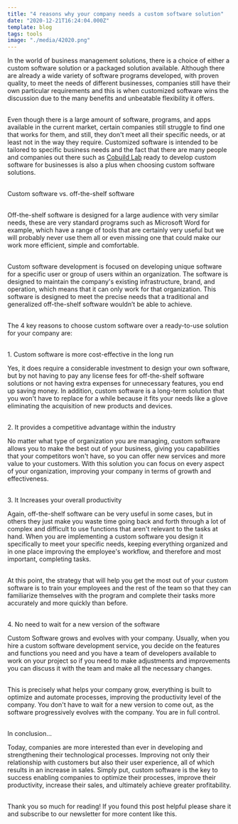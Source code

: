 ```yaml
---
title: "4 reasons why your company needs a custom software solution"
date: "2020-12-21T16:24:04.000Z"
template: blog
tags: tools
image: "./media/42020.png"
---
```


In the world of business management solutions, there is a choice of either a custom software solution or a packaged solution available. Although there are already a wide variety of software programs developed, with proven quality, to meet the needs of different businesses, companies still have their own particular requirements and this is when customized software wins the discussion due to the many benefits and unbeatable flexibility it offers. <br> </br>

Even though there is a large amount of software, programs, and apps available in the current market, certain companies still struggle to find one that works for them, and still, they don't meet all their specific needs, or at least not in the way they require. Customized software  is intended to be tailored to specific business needs and the fact that there are many people and companies out there such as <a target="_blank" href="https://cobuildlab.com/"> Cobuild Lab</a> ready to develop custom software for businesses is also a plus when choosing custom software solutions. <br> </br>


<title-3 align="centered"> Custom software vs. off-the-shelf software  </title-3> <br> </br>

Off-the-shelf software is designed for a large audience with very similar needs, these are very standard programs such as Microsoft Word for example, which have a range of tools that are certainly very useful but we will probably never use them all or even missing one that could make our work more efficient, simple and comfortable.  <br> </br>

Custom software development is focused on developing unique software for a specific user or group of users within an organization. The software is designed to maintain the company's existing infrastructure, brand, and operation, which means that it can only work for that organization. This software is designed to meet the precise needs that a traditional and generalized off-the-shelf software wouldn’t be able to achieve. <br> </br>


The 4 key reasons to choose custom software over a ready-to-use solution for your company are: <br> </br>

<title-5 align="left"> 1. Custom software is more cost-effective in the long run </title-5>

Yes, it does require a considerable investment to design your own software, but by not having to pay any license fees for off-the-shelf software solutions or not having extra expenses for unnecessary features, you end up saving money.  In addition, custom software is a long-term solution that you won't have to replace for a while because it fits your needs like a glove eliminating the acquisition of new products and devices.  <br> </br>


<title-5 align="left"> 2. It provides a competitive advantage within the industry </title-5>

No matter what type of organization you are managing, custom software allows you to make the best out of your business, giving you capabilities that your competitors won't have, so you can offer new services and more value to your customers. With this solution you can focus on every aspect of your organization, improving your company in terms of growth and effectiveness. <br> </br>


<title-5 align="left"> 3. It Increases your overall productivity </title-5>

Again, off-the-shelf software can be very useful in some cases, but in others they just make you waste time going back and forth through a lot of complex and difficult to use functions that aren't relevant to the tasks at hand. When you are implementing a custom software you design it specifically to meet your specific needs, keeping everything organized and in one place improving the employee's workflow, and therefore and most important, completing tasks. <br> </br>

At this point, the strategy that will help you get the most out of your custom software is to train your employees and the rest of the team so that they can familiarize themselves with the program and complete their tasks more accurately and more quickly than before. <br> </br>


<title-5 align="left"> 4. No need to wait for a new version of the software </title-5>

Custom Software grows and evolves with your company. Usually, when you hire a custom software development service, you decide on the features and functions you need and you have a team of developers available to work on your project so if you need to make adjustments and improvements you can discuss it with the team and make all the necessary changes. <br> </br>

This is precisely what helps your company grow, everything is built to optimize and automate processes, improving the productivity level of the company.  You don't have to wait for a new version to come out, as the software progressively evolves with the company. You are in full control. <br> </br>


<title-5 align="left"> In conclusion... </title-5>

Today, companies are more interested than ever in developing and strengthening their technological processes. Improving not only their relationship with customers but also their user experience, all of which results in an increase in sales. Simply put, custom software is the key to success enabling companies to optimize their processes, improve their productivity, increase their sales, and ultimately achieve greater profitability. <br> </br>

Thank you so much for reading! If you found this post helpful please share it and subscribe to our newsletter for more content like this. 




